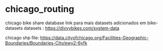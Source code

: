 # chicago_routing

chicago bike share database link para mais datasets adicionados em bike-datasets datasets : https://divvybikes.com/system-data

chicago shp file: https://data.cityofchicago.org/Facilities-Geographic-Boundaries/Boundaries-City/ewy2-6yfk